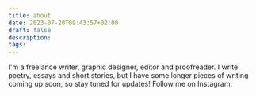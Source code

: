 ```yaml
---
title: about
date: 2023-07-20T09:43:57+02:00
draft: false
description: 
tags: 
---
```


I'm a freelance writer, graphic designer, editor and proofreader. I write poetry, essays and short stories, but I have some longer pieces of writing coming up soon, so stay tuned for updates!
Follow me on Instagram: 
